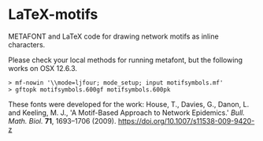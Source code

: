 # LaTeX-motifs

METAFONT and LaTeX code for drawing network motifs as inline characters.

Please check your local methods for running metafont, but the following works on OSX 12.6.3.

```
> mf-nowin '\\mode=ljfour; mode_setup; input motifsymbols.mf'
> gftopk motifsymbols.600gf motifsymbols.600pk
```

These fonts were developed for the work:
House, T., Davies, G., Danon, L. and Keeling, M. J., 'A Motif-Based Approach to
Network Epidemics.' *Bull. Math. Biol.* **71**, 1693–1706 (2009).
https://doi.org/10.1007/s11538-009-9420-z
